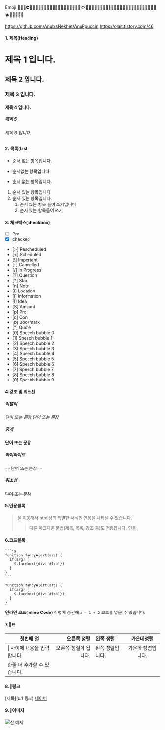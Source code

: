 
Emoji
🤡👹👻👽👾🤖🙉😾🧚🐶🐵🦊🐱🦁🐯🐷🐭🐹🐻🐨🐼🐣🐟🐬🐠🐡🐸🐲🐙🐌🦋🐜🐝🐞🌸🌹🌻🌼🌷🍀🍁🍉🍊🍋🍎🍑🍒🍓🫐🥝🍘🍙🦀🦐



https://github.com/AnubisNekhet/AnuPpuccin
https://olait.tistory.com/46
#### **1. 제목(Heading)**
# 제목 1 입니다.
## 제목 2 입니다.

### 제목 3 입니다.

#### 제목 4 입니다.

##### 제목 5
###### 제목 6 입니다.

#### **2. 목록(List)**
- 순서 없는 항목입니다.
* 순서없는 항목입니다
+ 순서 없는 항목입니다.

1. 순서 있는 항목입니다
2. 순서 있는 항목입니다.
	1. 순서 있는 항목 들여 쓰기입니다
	2. 순서 있는 항목들여 쓰기

#### **3. 체크박스(checkbox)**
- [ ] Pro
- [x] checked
- [>] Rescheduled
- [<] Scheduled
- [!] Important
- [-] Cancelled
- [/] In Progress
- [?] Question
- [*] Star
- [n] Note
- [l] Location
- [i] Information
- [I] Idea
- [S] Amount
- [p] Pro
- [c] Con
- [b] Bookmark
- ["] Quote
- [0] Speech bubble 0
- [1] Speech bubble 1
- [2] Speech bubble 2
- [3] Speech bubble 3
- [4] Speech bubble 4
- [5] Speech bubble 5
- [6] Speech bubble 6
- [7] Speech bubble 7
- [8] Speech bubble 8
- [9] Speech bubble 9


#### **4.강조 및 취소선**

##### 이탤릭
*단어 또는 문장*
_단어 또는 문장_

##### 굵게
**단어 또는 문장**

##### 하이라이트
==단어 또는 문장==

##### 취소선
~~단어 또는 문장~~



#### **5.인용블록**
> 을 이용해서 html상의 특별한 서식인 인용을 나타낼 수 있습니다.
> 
> > 다른 마크다운 문법(제목, 목록, 강조 등)도 적용됩니다.
> > 인용
> > 
> 
> 


#### **6.코드블록**
````
```js
function fancyAlert(arg) {
  if(arg) {
    $.facebox({div:'#foo'})
  }
}
```
````

```
function fancyAlert(arg) {
  if(arg) {
    $.facebox({div:'#foo'})
  }
}
```



**인라인 코드(Inline Code)**
이렇게 중간에 `a = 1 + 2` 코드를 넣을 수 있습니다.


#### **7.표**

| 첫번째 열             |       오른쪽 정렬 | 왼쪽 정렬     |   가운데정렬    |
| ----------------- | -----------: | :-------- | :--------: |
| \| 사이에 내용을 입력합니다. | 오른쪽 정렬이 됩니다. | 왼쪽 정렬입니다. | 가운데 정렵입니다. |
| 한줄 더 추가할 수 있습니다.  |              |           |            |

#### **8.링크**

[제목](url 링크)
[네이버](https://www.naver.com/)

#### **9.이미지**
![산 예제](https://bit.ly/3CtGPq0)

